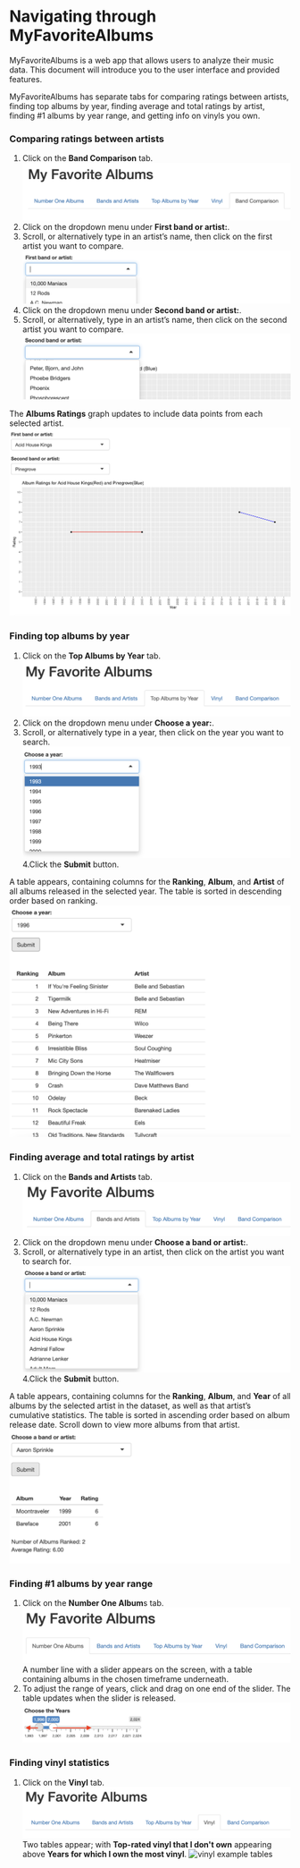 # Navigating through MyFavoriteAlbums

MyFavoriteAlbums is a web app that allows users to analyze their music data. 
This document will introduce you to the user interface and provided features.

MyFavoriteAlbums has separate tabs for comparing ratings between artists,
finding top albums by year, finding average and total ratings by artist, finding #1 albums
by year range, and getting info on vinyls you own.

### <a id="compare-ratings"></a> Comparing ratings between artists
  1. Click on the **Band Comparison** tab.
     ![band comparison tab](./img/band-comparison-tab.png)
  2. Click on the dropdown menu under **First band or artist:**.
  3. Scroll, or alternatively type in an artist’s name, then click on the first artist you want to compare.
     ![first artist dropdown](./img/band-comparison-first-dropdown.png)
  4. Click on the dropdown menu under **Second band or artist:**.
  5. Scroll, or alternatively, type in an artist’s name, then click on the second artist you want to compare.
     ![second artist dropdown](./img/band-comparison-second-dropdown.png)

The **Albums Ratings** graph updates to include data points from each selected artist.
![albums ratings example graph](./img/band-comparison-graph.png)


### <a id="top-by-year"></a> Finding top albums by year
  1. Click on the **Top Albums by Year** tab.
     ![top albums by year tab](./img/top-albums-by-year-tab.png)
  2. Click on the dropdown menu under **Choose a year:**.
  3. Scroll, or alternatively type in a year, then click on the year you want to search.
     ![top album year dropdown](./img/top-albums-by-year-dropdown.png)
  4.Click the **Submit** button.

A table appears, containing columns for the **Ranking**, **Album**, and **Artist** of all albums released in the selected year.
The table is sorted in descending order based on ranking. 
![top albums by year example table](./img/top-albums-by-year-table.png)


### <a id="avg-total-ratings"></a> Finding average and total ratings by artist
  1. Click on the **Bands and Artists** tab.
     ![bands and artists tab](./img/bands-and-artists-tab.png)
  2. Click on the dropdown menu under **Choose a band or artist:**.
  3. Scroll, or alternatively type in an artist, then click on the artist you want to search for.
     ![bands and artists dropdown](./img/bands-and-artists-search.png)
  4.Click the **Submit** button.

A table appears, containing columns for the **Ranking**, **Album**, and **Year** of all albums by the selected artist
in the dataset, as well as that artist’s cumulative statistics. 
The table is sorted in ascending order based on album release date. Scroll down to view more albums from that artist.
![bands and artists example table](./img/bands-and-artists-table.png)


### <a id="top-by-year-range"></a> Finding #1 albums by year range
  1. Click on the **Number One Album**s tab.
     ![number one albums tab](./img/number-one-albums-tab.png)
     A number line with a slider appears on the screen, with a table containing albums in the chosen timeframe underneath.
  2. To adjust the range of years, click and drag on one end of the slider. The table updates when the slider is released.
     ![number one albums slider](./img/number-one-albums-sliders.png)



### <a id="vinyl"></a> Finding vinyl statistics
  1. Click on the **Vinyl** tab.
     ![vinyl tab](./img/vinyl-tab.png)
Two tables appear; with **Top-rated vinyl that I don't own** appearing above **Years for which I own the most vinyl**.
![vinyl example tables](./img/vinyl-table.png)
